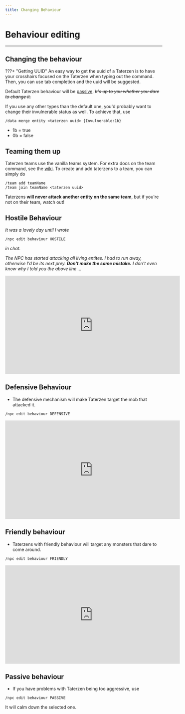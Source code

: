 ```yaml
---
title: Changing Behaviour
---
```



# Behaviour editing

---


## Changing the behaviour

???+ "Getting UUID"
    An easy way to get the uuid of a Taterzen is to have your crosshairs focused on the Taterzen when typing out the command. Then, you can use tab completion and the uuid will be suggested.

Default Taterzen behaviour will be [passive](#passive-behaviour).
*~~It's up to you whether you dare to change it.~~*

If you use any other types than the default one, you'd
probably want to change their invulnerable status as well.
To achieve that, use
```
/data merge entity <taterzen uuid> {Invulnerable:1b}
```

* 1b = true
* 0b = false

## Teaming them up

Taterzen teams use the vanilla teams system. For extra docs on the team command, see the [wiki](https://minecraft.wiki/w/Commands/team#Syntax).
To create and add taterzens to a team, you can simply do
```
/team add teamName
/team join teamName <taterzen uuid>
```

Taterzens **will never attack another entity on the same team**, but if you're not on their team, watch out!

## Hostile Behaviour

*It was a lovely day until I wrote*
```
/npc edit behaviour HOSTILE
```
*in chat.*

*The NPC has started attacking all living
entites. I had to run away,
otherwise I'd be its next prey.
**Don't make the same mistake.** I don't even know why I told you
the above line ...*

<iframe width="560" height="315" src="https://www.youtube-nocookie.com/embed/i15mTwF14XI" title="YouTube video player" frameborder="0" allow="accelerometer; autoplay; clipboard-write; encrypted-media; gyroscope; picture-in-picture" allowfullscreen></iframe>

## Defensive Behaviour

* The defensive mechanism will make Taterzen target
the mob that attacked it.
```
/npc edit behaviour DEFENSIVE
```

<iframe width="560" height="315" src="https://www.youtube-nocookie.com/embed/NcajBNITVtc" title="YouTube video player" frameborder="0" allow="accelerometer; autoplay; clipboard-write; encrypted-media; gyroscope; picture-in-picture" allowfullscreen></iframe>

## Friendly behaviour

* Taterzens with friendly behaviour will target any
monsters that dare to come around.
```
/npc edit behaviour FRIENDLY
```

<iframe width="560" height="315" src="https://www.youtube-nocookie.com/embed/P32Th75uj4Q" title="YouTube video player" frameborder="0" allow="accelerometer; autoplay; clipboard-write; encrypted-media; gyroscope; picture-in-picture" allowfullscreen></iframe>

## Passive behaviour

* If you have problems with Taterzen being too aggressive, use
```
/npc edit behaviour PASSIVE
```
It will calm down the selected one.
